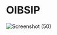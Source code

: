 # OIBSIP
![Screenshot (50)](https://user-images.githubusercontent.com/102972207/236203695-e0462298-ec19-4dea-bf5d-3710c31b2723.png)
